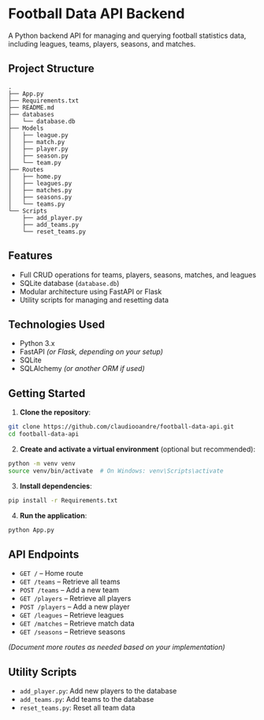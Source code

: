 # Football Data API Backend

A Python backend API for managing and querying football statistics data, including leagues, teams, players, seasons, and matches.

## Project Structure

```
.
├── App.py
├── Requirements.txt
├── README.md
├── databases
│   └── database.db
├── Models
│   ├── league.py
│   ├── match.py
│   ├── player.py
│   ├── season.py
│   └── team.py
├── Routes
│   ├── home.py
│   ├── leagues.py
│   ├── matches.py
│   ├── seasons.py
│   └── teams.py
└── Scripts
    ├── add_player.py
    ├── add_teams.py
    └── reset_teams.py
```

## Features

- Full CRUD operations for teams, players, seasons, matches, and leagues
- SQLite database (`database.db`)
- Modular architecture using FastAPI or Flask
- Utility scripts for managing and resetting data

## Technologies Used

- Python 3.x
- FastAPI *(or Flask, depending on your setup)*
- SQLite
- SQLAlchemy *(or another ORM if used)*

## Getting Started

1. **Clone the repository**:
```bash
git clone https://github.com/claudiooandre/football-data-api.git
cd football-data-api
```

2. **Create and activate a virtual environment** (optional but recommended):
```bash
python -m venv venv
source venv/bin/activate  # On Windows: venv\Scripts\activate
```

3. **Install dependencies**:
```bash
pip install -r Requirements.txt
```

4. **Run the application**:
```bash
python App.py
```

## API Endpoints

- `GET /` – Home route
- `GET /teams` – Retrieve all teams
- `POST /teams` – Add a new team
- `GET /players` – Retrieve all players
- `POST /players` – Add a new player
- `GET /leagues` – Retrieve leagues
- `GET /matches` – Retrieve match data
- `GET /seasons` – Retrieve seasons

*(Document more routes as needed based on your implementation)*

## Utility Scripts

- `add_player.py`: Add new players to the database
- `add_teams.py`: Add teams to the database
- `reset_teams.py`: Reset all team data
